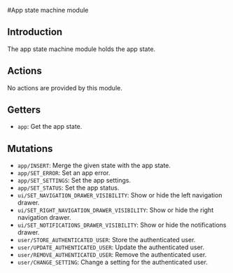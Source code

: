 #App state machine module

## Introduction

The app state machine module holds the app state.

## Actions

No actions are provided by this module.

## Getters

- `app`: Get the app state.

## Mutations

- `app/INSERT`: Merge the given state with the app state.
- `app/SET_ERROR`: Set an app error.
- `app/SET_SETTINGS`: Set the app settings.
- `app/SET_STATUS`: Set the app status.
- `ui/SET_NAVIGATION_DRAWER_VISIBILITY`: Show or hide the left navigation drawer.
- `ui/SET_RIGHT_NAVIGATION_DRAWER_VISIBILITY`: Show or hide the right navigation drawer.
- `ui/SET_NOTIFICATIONS_DRAWER_VISIBILITY`: Show or hide the notifications drawer.
- `user/STORE_AUTHENTICATED_USER`: Store the authenticated user.
- `user/UPDATE_AUTHENTICATED_USER`: Update the authenticated user.
- `user/REMOVE_AUTHENTICATED_USER`: Remove the authenticated user.
- `user/CHANGE_SETTING`: Change a setting for the authenticated user.
